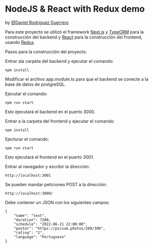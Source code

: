 # NodeJS & React with Redux demo
by [@Daniel Rodriguez Guerrero](mailto:a.magno.mx@gmail.com)

Para este proyecto se utilizó el framework [Next.js](https://nextjs.org/) y [TypeORM](https://typeorm.io/) para la construcción del backend y [React](https://es.reactjs.org/) para la construcción del frontend, usando [Redux](https://es.redux.js.org/).

Pasos para la construcción del proyecto:

Entrar ala carpeta del backend y ejecutar el comando:

```npm install```

Modificar el archivo app.module.ts para que el backend se conecte a la base de datos de postgreSQL.

Ejecutar el comando:

```npm run start```

Esto ejecutará el backend en el puerto 3000.

Entrar a la carpeta del frontend y ejecutar el comando:

```npm install```

Ejecturar el comando:

```npm run start```

Esto ejecutará el frontend en el puerto 3001.

Entrar al navegador y escribir la dirección:

```http://localhost:3001```

Se pueden mandar peticiones POST a la dirección:

```http://localhost:3000/```

Debe contener un JSON con los siguientes campos:

```
{
	"name": "test",
	"duration": 7200,
	"schedule": "2022-06-21 22:00:00",
	"poster": "https://picsum.photos/200/300",
	"rating": "2",
	"language": "Portuguese"
}
```
